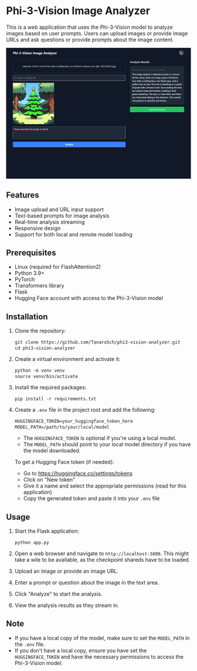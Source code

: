 # Phi-3-Vision Image Analyzer

This is a web application that uses the Phi-3-Vision model to analyze images based on user prompts. Users can upload images or provide image URLs and ask questions or provide prompts about the image content.

![Phi-3-Vision Image Analyzer Screenshot](assets/127.0.0.1_5000_.png)

## Features

- Image upload and URL input support
- Text-based prompts for image analysis
- Real-time analysis streaming
- Responsive design
- Support for both local and remote model loading

## Prerequisites

- Linux (required for FlashAttention2)
- Python 3.9+
- PyTorch
- Transformers library
- Flask
- Hugging Face account with access to the Phi-3-Vision model

## Installation

1. Clone the repository:
   ```
   git clone https://github.com/TanaroSch/phi3-vision-analyzer.git
   cd phi3-vision-analyzer
   ```

2. Create a virtual environment and activate it:
   ```
   python -m venv venv
   source venv/bin/activate
   ```

3. Install the required packages:
   ```
   pip install -r requirements.txt
   ```

4. Create a `.env` file in the project root and add the following:
   ```
   HUGGINGFACE_TOKEN=your_huggingface_token_here
   MODEL_PATH=/path/to/your/local/model
   ```

   - The `HUGGINGFACE_TOKEN` is optional if you're using a local model.
   - The `MODEL_PATH` should point to your local model directory if you have the model downloaded.

   To get a Hugging Face token (if needed):
   - Go to https://huggingface.co/settings/tokens
   - Click on "New token"
   - Give it a name and select the appropriate permissions (read for this application)
   - Copy the generated token and paste it into your `.env` file

## Usage

1. Start the Flask application:
   ```
   python app.py
   ```

2. Open a web browser and navigate to `http://localhost:5000`. This might take a wile to be available, as the checkpoint shareds have to be loaded.

3. Upload an image or provide an image URL.

4. Enter a prompt or question about the image in the text area.

5. Click "Analyze" to start the analysis.

6. View the analysis results as they stream in.

## Note

- If you have a local copy of the model, make sure to set the `MODEL_PATH` in the `.env` file.
- If you don't have a local copy, ensure you have set the `HUGGINGFACE_TOKEN` and have the necessary permissions to access the Phi-3-Vision model.